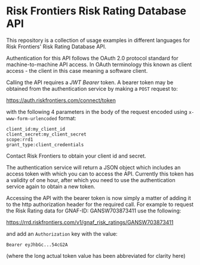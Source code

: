 # Risk Frontiers Risk Rating Database API

This repository is a collection of usage examples in different languages for Risk Frontiers' Risk Rating Database API.

Authentication for this API follows the OAuth 2.0 protocol standard for machine-to-machine API access. In OAuth terminology this known as client access - the client in this case meaning a software client.

Calling the API requires a _JWT Bearer_ token. A bearer token may be obtained from the authentication service by making a `POST` request to:

https://auth.riskfrontiers.com/connect/token

with the following 4 parameters in the body of the request encoded using `x-www-form-urlencoded` format:

```
client_id:my_client_id
client_secret:my_client_secret
scope:rrd1
grant_type:client_credentials
```

Contact Risk Frontiers to obtain your client id and secret.

The authentication service will return a JSON object which includes an access token with which you can to access the API. Currently this token has a validity of one hour, after which you need to use the authentication service again to obtain a new token.

Accessing the API with the bearer token is now simply a matter of adding it to the http authorization header for the required call. For example to request the Risk Rating data for GNAF-ID: GANSW703873411 use the following:

https://rrd.riskfrontiers.com/v1/gnaf_risk_ratings/GANSW703873411

and add an `Authorization` key with the value:
```
Bearer eyJhbGc...54cG2A
```
(where the long actual token value has been abbreviated for clarity here)

